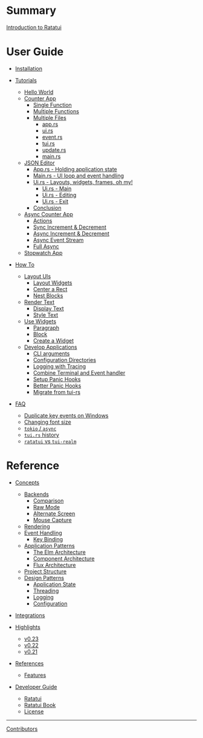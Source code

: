 # Summary

[Introduction to Ratatui](./README.md)

# User Guide

- [Installation](./installation.md)

- [Tutorials](./tutorial/README.md)

  - [Hello World](./tutorial/hello-world/README.md)
  - [Counter App](./tutorial/counter-app/README.md)
    - [Single Function](./tutorial/counter-app/single-function.md)
    - [Multiple Functions](./tutorial/counter-app/multiple-functions.md)
    - [Multiple Files](./tutorial/counter-app/multiple-files.md)
      - [app.rs](./tutorial/counter-app/app.md)
      - [ui.rs](./tutorial/counter-app/ui.md)
      - [event.rs](./tutorial/counter-app/event.md)
      - [tui.rs](./tutorial/counter-app/tui.md)
      - [update.rs](./tutorial/counter-app/update.md)
      - [main.rs](./tutorial/counter-app/main.md)
  - [JSON Editor](./tutorial/json-editor/README.md)
    - [App.rs - Holding application state](./tutorial/json-editor/app.md)
    - [Main.rs - UI loop and event handling](./tutorial/json-editor/main.md)
    - [Ui.rs - Layouts, widgets, frames, oh my!](./tutorial/json-editor/ui.md)
      - [Ui.rs - Main](./tutorial/json-editor/ui-main.md)
      - [Ui.rs - Editing](./tutorial/json-editor/ui-editing.md)
      - [Ui.rs - Exit](./tutorial/json-editor/ui-exit.md)
    - [Conclusion](./tutorial/json-editor/closing_thoughts.md)
  - [Async Counter App](./tutorial/counter-async-app/README.md)
    - [Actions](./tutorial/counter-async-app/actions.md)
    - [Sync Increment & Decrement](./tutorial/counter-async-app/sync-increment-decrement.md)
    - [Async Increment & Decrement](./tutorial/counter-async-app/async-increment-decrement.md)
    - [Async Event Stream](./tutorial/counter-async-app/async-event-stream.md)
    - [Full Async](./tutorial/counter-async-app/full-async.md)
  - [Stopwatch App](./tutorial/stopwatch-app/README.md)

- [How To](./how-to/README.md)

  - [Layout UIs](./how-to/layout/README.md)
    - [Layout Widgets]()
    - [Center a Rect](./how-to/layout/center-a-rect.md)
    - [Nest Blocks]()
  - [Render Text](./how-to/render/README.md)
    - [Display Text](./how-to/render/display-text.md)
    - [Style Text](./how-to/render/style-text.md)
  - [Use Widgets](./how-to/widgets/README.md)
    - [Paragraph](./how-to/widgets/paragraph.md)
    - [Block](./how-to/widgets/block.md)
    - [Create a Widget]()
  - [Develop Applications](./how-to/develop-apps/README.md)
    - [CLI arguments](./how-to/develop-apps/cli-arguments.md)
    - [Configuration Directories](./how-to/develop-apps/config-directories.md)
    - [Logging with Tracing](./how-to/develop-apps/tracing.md)
    - [Combine Terminal and Event handler](./how-to/develop-apps/abstract-terminal-and-event-handler.md)
    - [Setup Panic Hooks](./how-to/develop-apps/setup-panic-hooks.md)
    - [Better Panic Hooks](./how-to/develop-apps/better-panic-hooks.md)
    - [Migrate from tui-rs](./how-to/develop-apps/migrate-from-tui-rs.md)

- [FAQ](./faq/README.md)

  - [Duplicate key events on Windows](./faq/duplicate-key-events-windows.md)
  - [Changing font size](./faq/change-font-size.md)
  - [`tokio` / `async`](./faq/tokio-async.md)
  - [`tui.rs` history](./faq/tui-rs-history.md)
  - [`ratatui` vs `tui-realm`](./faq/ratatui-vs-tui-realm.md)

# Reference

- [Concepts](./concepts/README.md)

  - [Backends](./concepts/backends/README.md)
    - [Comparison](./concepts/backends/comparison.md)
    - [Raw Mode](./concepts/backends/raw-mode.md)
    - [Alternate Screen](./concepts/backends/alternate-screen.md)
    - [Mouse Capture](./concepts/backends/mouse-capture.md)
  - [Rendering](./concepts/rendering.md)
  - [Event Handling](./concepts/event_handling.md)
    - [Key Binding]()
  - [Application Patterns](./concepts/application-patterns/README.md)
    - [The Elm Architecture](./concepts/application-patterns/the-elm-architecture.md)
    - [Component Architecture](./concepts/application-patterns/component-architecture.md)
    - [Flux Architecture](./concepts/application-patterns/flux-architecture.md)
  - [Project Structure]()
  - [Design Patterns]()
    - [Application State]()
    - [Threading]()
    - [Logging]()
    - [Configuration]()

- [Integrations](./integrations/README.md)

- [Highlights]()

  - [v0.23](./highlights/v0.23.md)
  - [v0.22](./highlights/v0.22.md)
  - [v0.21](./highlights/v0.21.md)

- [References](./references/README.md)

  - [Features](./references/features.md)

- [Developer Guide]()

  - [Ratatui](./developer-guide/ratatui.md)
  - [Ratatui Book](./developer-guide/book.md)
  - [License](./LICENSE.md)

---

[Contributors](contributors.md)
